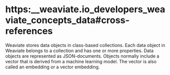 # https:\_\_weaviate.io_developers_weaviate_concepts_data#cross-references

Weaviate stores data objects in class-based collections. Each data object in Weaviate belongs to a collection and has one or more properties. Data objects are represented as JSON-documents. Objects normally include a vector that is derived from a machine learning model. The vector is also called an embedding or a vector embedding.
